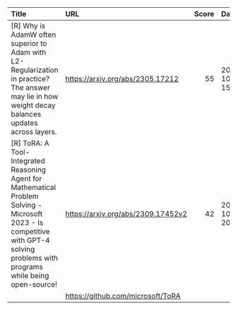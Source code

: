 | Title                                                                                                                                                                             | URL                                |   Score | Date                |
|:----------------------------------------------------------------------------------------------------------------------------------------------------------------------------------|:-----------------------------------|--------:|:--------------------|
| [R] Why is AdamW often superior to Adam with L2-Regularization in practice? The answer may lie in how weight decay balances updates across layers.                                | https://arxiv.org/abs/2305.17212   |      55 | 2023-10-08 15:17:39 |
| [R] ToRA: A Tool-Integrated Reasoning Agent for Mathematical Problem Solving - Microsoft 2023 - Is competitive with GPT-4 solving problems with programs while being open-source! | https://arxiv.org/abs/2309.17452v2 |      42 | 2023-10-07 20:07:18 |
|                                                                                                                                                                                   | https://github.com/microsoft/ToRA  |         |                     |